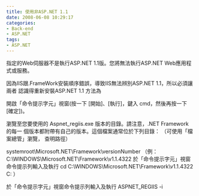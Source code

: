 ```yaml
---
title: 使用非ASP.NET 1.1
date: 2008-06-08 10:29:17
categories:
- Back-end
- ASP.NET
tags:
- ASP.NET
---
```

指定的Web伺服器不是執行ASP.NET 1.1版。您將無法執行ASP.NET Web應用程式或服務。

因為IIS跟.FrameWork安裝順序錯誤，導致IIS無法辨別ASP.NET 1.1，所以必須讓兩者
認識得重新安裝ASP.NET 1.1 方法為

開啟「命令提示字元」視窗(按一下 [開始]、[執行]，鍵入 cmd，然後再按一下 [確定])。

瀏覽至您要使用的 Aspnet_regiis.exe 版本的目錄。請注意，.NET Framework 的每一
個版本都附帶有自己的版本。這個檔案通常位於下列目錄： （可使用「檔案總管」瀏覽，
查明路徑）

systemroot\Microsoft.NET\Framework\versionNumber
（例：C:\WINDOWS\Microsoft.NET\Framework\v1.1.4322
於「命令提示字元」視窗命令提示列輸入及執行
cd C:\WINDOWS\Microsoft.NET\Framework\v1.1.4322
C:
）

於「命令提示字元」視窗命令提示列輸入及執行
ASPNET_REGIIS -i